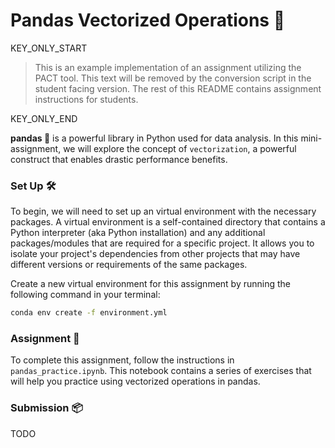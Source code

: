 # Pandas Vectorized Operations 🐼

KEY_ONLY_START
>This is an example implementation of an assignment utilizing the PACT tool. This text will be removed by the conversion script in the student facing version. The rest of this README contains assignment instructions for students.

KEY_ONLY_END

**pandas 🐼** is a powerful library in Python used for data analysis. In this mini-assignment, we will explore the concept of `vectorization`, a powerful construct that enables drastic performance benefits.


### Set Up 🛠
To begin, we will need to set up an virtual environment with the necessary packages. A virtual environment is a self-contained directory that contains a Python interpreter (aka Python installation) and any additional packages/modules that are required for a specific project. It allows you to isolate your project's dependencies from other projects that may have different versions or requirements of the same packages.

Create a new virtual environment for this assignment by running the following command in your terminal:

```bash
conda env create -f environment.yml
```
### Assignment 📝
To complete this assignment, follow the instructions in `pandas_practice.ipynb`. This notebook contains a series of exercises that will help you practice using vectorized operations in pandas.

### Submission 📦
TODO


